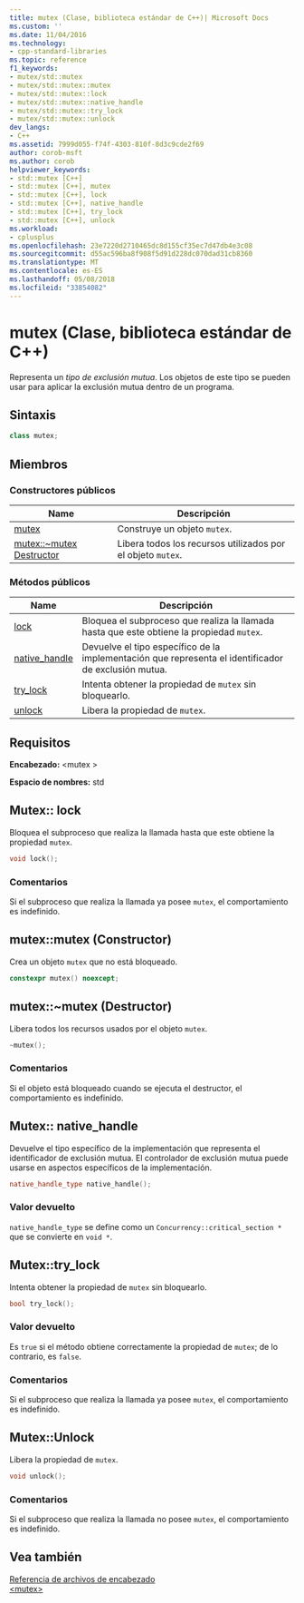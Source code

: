 ```yaml
---
title: mutex (Clase, biblioteca estándar de C++)| Microsoft Docs
ms.custom: ''
ms.date: 11/04/2016
ms.technology:
- cpp-standard-libraries
ms.topic: reference
f1_keywords:
- mutex/std::mutex
- mutex/std::mutex::mutex
- mutex/std::mutex::lock
- mutex/std::mutex::native_handle
- mutex/std::mutex::try_lock
- mutex/std::mutex::unlock
dev_langs:
- C++
ms.assetid: 7999d055-f74f-4303-810f-8d3c9cde2f69
author: corob-msft
ms.author: corob
helpviewer_keywords:
- std::mutex [C++]
- std::mutex [C++], mutex
- std::mutex [C++], lock
- std::mutex [C++], native_handle
- std::mutex [C++], try_lock
- std::mutex [C++], unlock
ms.workload:
- cplusplus
ms.openlocfilehash: 23e7220d2710465dc8d155cf35ec7d47db4e3c08
ms.sourcegitcommit: d55ac596ba8f908f5d91d228dc070dad31cb8360
ms.translationtype: MT
ms.contentlocale: es-ES
ms.lasthandoff: 05/08/2018
ms.locfileid: "33854082"
---
```

# <a name="mutex-class-c-standard-library"></a>mutex (Clase, biblioteca estándar de C++)

Representa un *tipo de exclusión mutua*. Los objetos de este tipo se pueden usar para aplicar la exclusión mutua dentro de un programa.

## <a name="syntax"></a>Sintaxis

```cpp
class mutex;
```

## <a name="members"></a>Miembros

### <a name="public-constructors"></a>Constructores públicos

|Name|Descripción|
|----------|-----------------|
|[mutex](#mutex)|Construye un objeto `mutex`.|
|[mutex::~mutex Destructor](#dtormutex_destructor)|Libera todos los recursos utilizados por el objeto `mutex`.|

### <a name="public-methods"></a>Métodos públicos

|Name|Descripción|
|----------|-----------------|
|[lock](#lock)|Bloquea el subproceso que realiza la llamada hasta que este obtiene la propiedad `mutex`.|
|[native_handle](#native_handle)|Devuelve el tipo específico de la implementación que representa el identificador de exclusión mutua.|
|[try_lock](#try_lock)|Intenta obtener la propiedad de `mutex` sin bloquearlo.|
|[unlock](#unlock)|Libera la propiedad de `mutex`.|

## <a name="requirements"></a>Requisitos

**Encabezado:** \<mutex >

**Espacio de nombres:** std

## <a name="lock"></a>  Mutex:: lock

Bloquea el subproceso que realiza la llamada hasta que este obtiene la propiedad `mutex`.

```cpp
void lock();
```

### <a name="remarks"></a>Comentarios

Si el subproceso que realiza la llamada ya posee `mutex`, el comportamiento es indefinido.

## <a name="mutex"></a> mutex::mutex (Constructor)

Crea un objeto `mutex` que no está bloqueado.

```cpp
constexpr mutex() noexcept;
```

## <a name="dtormutex_destructor"></a> mutex::~mutex (Destructor)

Libera todos los recursos usados por el objeto `mutex`.

```cpp
~mutex();
```

### <a name="remarks"></a>Comentarios

Si el objeto está bloqueado cuando se ejecuta el destructor, el comportamiento es indefinido.

## <a name="native_handle"></a>  Mutex:: native_handle

Devuelve el tipo específico de la implementación que representa el identificador de exclusión mutua. El controlador de exclusión mutua puede usarse en aspectos específicos de la implementación.

```cpp
native_handle_type native_handle();
```

### <a name="return-value"></a>Valor devuelto

`native_handle_type` se define como un `Concurrency::critical_section *` que se convierte en `void *`.

## <a name="try_lock"></a>  Mutex::try_lock

Intenta obtener la propiedad de `mutex` sin bloquearlo.

```cpp
bool try_lock();
```

### <a name="return-value"></a>Valor devuelto

Es `true` si el método obtiene correctamente la propiedad de `mutex`; de lo contrario, es `false`.

### <a name="remarks"></a>Comentarios

Si el subproceso que realiza la llamada ya posee `mutex`, el comportamiento es indefinido.

## <a name="unlock"></a>  Mutex::Unlock

Libera la propiedad de `mutex`.

```cpp
void unlock();
```

### <a name="remarks"></a>Comentarios

Si el subproceso que realiza la llamada no posee `mutex`, el comportamiento es indefinido.

## <a name="see-also"></a>Vea también

[Referencia de archivos de encabezado](../standard-library/cpp-standard-library-header-files.md)<br/>
[\<mutex>](../standard-library/mutex.md)<br/>
